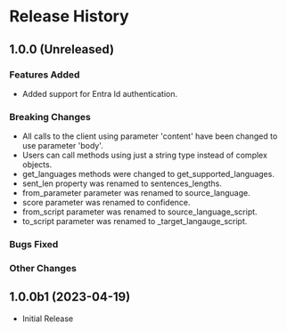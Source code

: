 # Release History

## 1.0.0 (Unreleased)

### Features Added
  - Added support for Entra Id authentication.

### Breaking Changes

  - All calls to the client using parameter 'content' have been changed to use parameter 'body'.
  - Users can call methods using just a string type instead of complex objects.
  - get_languages methods were changed to get_supported_languages.
  - sent_len property was renamed to sentences_lengths.
  - from_parameter parameter was renamed to source_language.
  - score parameter was renamed to confidence.
  - from_script parameter was renamed to source_language_script.
  - to_script parameter was renamed to _target_langauge_script.

### Bugs Fixed

### Other Changes

## 1.0.0b1 (2023-04-19)

  - Initial Release
